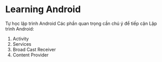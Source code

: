 # Learning Android
Tự học lập trình Android
Các phần quan trọng cần chú ý để tiếp cận Lập trình Android:
1. Activity
2. Services
3. Broad Cast Receiver
4. Content Provider
